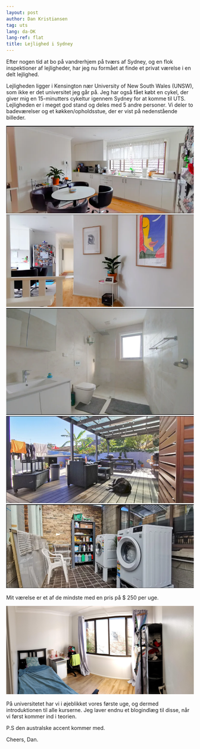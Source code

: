 ```yaml
---
layout: post
author: Dan Kristiansen
tag: uts
lang: da-DK
lang-ref: flat
title: Lejlighed i Sydney
---
```


Efter nogen tid at bo på vandrerhjem på tværs af Sydney, og en flok inspektioner af lejligheder, har jeg nu formået at finde et privat værelse i en delt lejlighed.

Lejligheden ligger i Kensington nær University of New South Wales (UNSW), som ikke er det universitet jeg går på. Jeg har også fået købt en cykel, der giver mig en 15-minutters cykeltur igennem Sydney for at komme til UTS. Lejligheden er i meget god stand og deles med 5 andre personer. Vi deler to badeværelser og et køkken/opholdsstue, der er vist på nedenstående billeder.

<img src = "/images/flat1.png" class = "img-fluid">
<img src = "/images/flat2.png" class = "img-fluid">
<img src = "/images/flat3.png" class = "img-fluid">
<img src = "/images/flat4.png" class = "img-fluid">
<img src = "/images/flat5.png" class = "img-fluid">

Mit værelse er et af de mindste med en pris på $ 250 per uge.

<img src = "/images/room1.jpg" class = "img-fluid">

På universitetet har vi i øjeblikket vores første uge, og dermed introduktionen til alle kurserne. Jeg laver endnu et blogindlæg til disse, når vi først kommer ind i teorien.

P.S den australske accent kommer med.

Cheers, Dan.